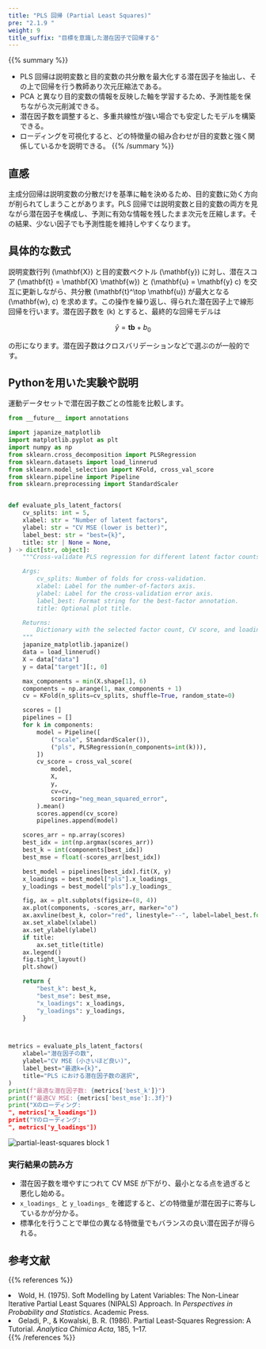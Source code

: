 ```yaml
---
title: "PLS 回帰 (Partial Least Squares)"
pre: "2.1.9 "
weight: 9
title_suffix: "目標を意識した潜在因子で回帰する"
---
```


{{% summary %}}
- PLS 回帰は説明変数と目的変数の共分散を最大化する潜在因子を抽出し、その上で回帰を行う教師あり次元圧縮法である。
- PCA と異なり目的変数の情報を反映した軸を学習するため、予測性能を保ちながら次元削減できる。
- 潜在因子数を調整すると、多重共線性が強い場合でも安定したモデルを構築できる。
- ローディングを可視化すると、どの特徴量の組み合わせが目的変数と強く関係しているかを説明できる。
{{% /summary %}}

## 直感
主成分回帰は説明変数の分散だけを基準に軸を決めるため、目的変数に効く方向が削られてしまうことがあります。PLS 回帰では説明変数と目的変数の両方を見ながら潜在因子を構成し、予測に有効な情報を残したまま次元を圧縮します。その結果、少ない因子でも予測性能を維持しやすくなります。

## 具体的な数式
説明変数行列 \(\mathbf{X}\) と目的変数ベクトル \(\mathbf{y}\) に対し、潜在スコア \(\mathbf{t} = \mathbf{X} \mathbf{w}\) と \(\mathbf{u} = \mathbf{y} c\) を交互に更新しながら、共分散 \(\mathbf{t}^\top \mathbf{u}\) が最大となる \(\mathbf{w}, c\) を求めます。この操作を繰り返し、得られた潜在因子上で線形回帰を行います。潜在因子数を \(k\) とすると、最終的な回帰モデルは

$$
\hat{y} = \mathbf{t} \boldsymbol{b} + b_0
$$

の形になります。潜在因子数はクロスバリデーションなどで選ぶのが一般的です。

## Pythonを用いた実験や説明
運動データセットで潜在因子数ごとの性能を比較します。

```python
from __future__ import annotations

import japanize_matplotlib
import matplotlib.pyplot as plt
import numpy as np
from sklearn.cross_decomposition import PLSRegression
from sklearn.datasets import load_linnerud
from sklearn.model_selection import KFold, cross_val_score
from sklearn.pipeline import Pipeline
from sklearn.preprocessing import StandardScaler


def evaluate_pls_latent_factors(
    cv_splits: int = 5,
    xlabel: str = "Number of latent factors",
    ylabel: str = "CV MSE (lower is better)",
    label_best: str = "best={k}",
    title: str | None = None,
) -> dict[str, object]:
    """Cross-validate PLS regression for different latent factor counts.

    Args:
        cv_splits: Number of folds for cross-validation.
        xlabel: Label for the number-of-factors axis.
        ylabel: Label for the cross-validation error axis.
        label_best: Format string for the best-factor annotation.
        title: Optional plot title.

    Returns:
        Dictionary with the selected factor count, CV score, and loadings.
    """
    japanize_matplotlib.japanize()
    data = load_linnerud()
    X = data["data"]
    y = data["target"][:, 0]

    max_components = min(X.shape[1], 6)
    components = np.arange(1, max_components + 1)
    cv = KFold(n_splits=cv_splits, shuffle=True, random_state=0)

    scores = []
    pipelines = []
    for k in components:
        model = Pipeline([
            ("scale", StandardScaler()),
            ("pls", PLSRegression(n_components=int(k))),
        ])
        cv_score = cross_val_score(
            model,
            X,
            y,
            cv=cv,
            scoring="neg_mean_squared_error",
        ).mean()
        scores.append(cv_score)
        pipelines.append(model)

    scores_arr = np.array(scores)
    best_idx = int(np.argmax(scores_arr))
    best_k = int(components[best_idx])
    best_mse = float(-scores_arr[best_idx])

    best_model = pipelines[best_idx].fit(X, y)
    x_loadings = best_model["pls"].x_loadings_
    y_loadings = best_model["pls"].y_loadings_

    fig, ax = plt.subplots(figsize=(8, 4))
    ax.plot(components, -scores_arr, marker="o")
    ax.axvline(best_k, color="red", linestyle="--", label=label_best.format(k=best_k))
    ax.set_xlabel(xlabel)
    ax.set_ylabel(ylabel)
    if title:
        ax.set_title(title)
    ax.legend()
    fig.tight_layout()
    plt.show()

    return {
        "best_k": best_k,
        "best_mse": best_mse,
        "x_loadings": x_loadings,
        "y_loadings": y_loadings,
    }



metrics = evaluate_pls_latent_factors(
    xlabel="潜在因子の数",
    ylabel="CV MSE (小さいほど良い)",
    label_best="最適k={k}",
    title="PLS における潜在因子数の選択",
)
print(f"最適な潜在因子数: {metrics['best_k']}")
print(f"最適CV MSE: {metrics['best_mse']:.3f}")
print("Xのローディング:
", metrics['x_loadings'])
print("Yのローディング:
", metrics['y_loadings'])

```

![partial-least-squares block 1](/images/basic/regression/partial-least-squares_block01_ja.png)

### 実行結果の読み方
- 潜在因子数を増やすにつれて CV MSE が下がり、最小となる点を過ぎると悪化し始める。
- `x_loadings_` と `y_loadings_` を確認すると、どの特徴量が潜在因子に寄与しているかが分かる。
- 標準化を行うことで単位の異なる特徴量でもバランスの良い潜在因子が得られる。

## 参考文献
{{% references %}}
<li>Wold, H. (1975). Soft Modelling by Latent Variables: The Non-Linear Iterative Partial Least Squares (NIPALS) Approach. In <i>Perspectives in Probability and Statistics</i>. Academic Press.</li>
<li>Geladi, P., &amp; Kowalski, B. R. (1986). Partial Least-Squares Regression: A Tutorial. <i>Analytica Chimica Acta</i>, 185, 1–17.</li>
{{% /references %}}
